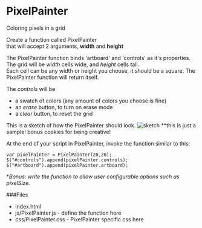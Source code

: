 PixelPainter
============

Coloring pixels in a grid


Create a function called PixelPainter  
that will accept 2 arguments, **width** and **height**

The PixelPainter function binds 'artboard' and 'controls' as it's properties.  
The grid will be *width* cells wide, and *height* cells tall.  
Each cell can be any width or height you choose, it should be a square. 
The PixelPainter function will return itself.  

The *controls* will be 

  - a swatch of colors (any amount of colors you choose is fine)
  - an *erase* button, to turn on erase mode
  - a *clear* button, to reset the grid


This is a sketch of how the PixelPainter should look.
![sketch](http://i.imgur.com/yuku6aj.png)
\**this is just a sample! bonus cookies for being creative!

At the end of your script in PixelPainter, invoke the function similar to this:

    var pixelPainter = PixelPainter(20,20);
    $("#controls").append(pixelPainter.controls);
    $("#artboard").append(pixelPainter.artboard);

\**Bonus: write the function to allow user configurable options such as _pixelSize_.*

###Files
  - index.html
  - js/PixelPainter.js - define the function here
  - css/PixelPainter.css - PixelPainter specific css here